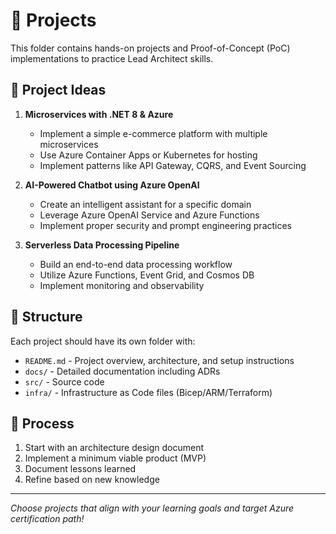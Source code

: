 # 🚀 Projects

This folder contains hands-on projects and Proof-of-Concept (PoC) implementations to practice Lead Architect skills.

## 📌 Project Ideas

1. **Microservices with .NET 8 & Azure**
   - Implement a simple e-commerce platform with multiple microservices
   - Use Azure Container Apps or Kubernetes for hosting
   - Implement patterns like API Gateway, CQRS, and Event Sourcing

2. **AI-Powered Chatbot using Azure OpenAI**
   - Create an intelligent assistant for a specific domain
   - Leverage Azure OpenAI Service and Azure Functions
   - Implement proper security and prompt engineering practices

3. **Serverless Data Processing Pipeline**
   - Build an end-to-end data processing workflow
   - Utilize Azure Functions, Event Grid, and Cosmos DB
   - Implement monitoring and observability

## 📂 Structure

Each project should have its own folder with:

- `README.md` - Project overview, architecture, and setup instructions
- `docs/` - Detailed documentation including ADRs
- `src/` - Source code
- `infra/` - Infrastructure as Code files (Bicep/ARM/Terraform)

## 🔁 Process

1. Start with an architecture design document
2. Implement a minimum viable product (MVP)
3. Document lessons learned
4. Refine based on new knowledge

---

_Choose projects that align with your learning goals and target Azure certification path!_

